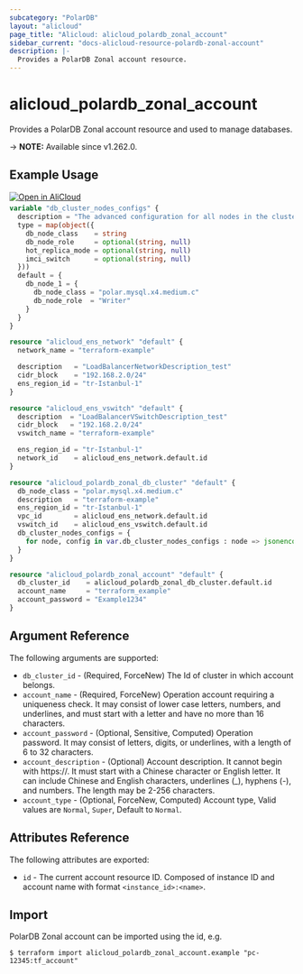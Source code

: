 ```yaml
---
subcategory: "PolarDB"
layout: "alicloud"
page_title: "Alicloud: alicloud_polardb_zonal_account"
sidebar_current: "docs-alicloud-resource-polardb-zonal-account"
description: |-
  Provides a PolarDB Zonal account resource.
---
```


# alicloud_polardb_zonal_account

Provides a PolarDB Zonal account resource and used to manage databases.

-> **NOTE:** Available since v1.262.0. 

## Example Usage

<div style="display: block;margin-bottom: 40px;"><div class="oics-button" style="float: right;position: absolute;margin-bottom: 10px;">
  <a href="https://api.aliyun.com/terraform?resource=alicloud_polardb_zonal_account&exampleId=ef1ea45a-3046-aa64-f8bc-cefcb0528e60e9edac8d&activeTab=example&spm=docs.r.polardb_zonal_account.0.ef1ea45a30&intl_lang=EN_US" target="_blank">
    <img alt="Open in AliCloud" src="https://img.alicdn.com/imgextra/i1/O1CN01hjjqXv1uYUlY56FyX_!!6000000006049-55-tps-254-36.svg" style="max-height: 44px; max-width: 100%;">
  </a>
</div></div>

```terraform
variable "db_cluster_nodes_configs" {
  description = "The advanced configuration for all nodes in the cluster except for the RW node, including db_node_class, hot_replica_mode, and imci_switch properties."
  type = map(object({
    db_node_class    = string
    db_node_role     = optional(string, null)
    hot_replica_mode = optional(string, null)
    imci_switch      = optional(string, null)
  }))
  default = {
    db_node_1 = {
      db_node_class = "polar.mysql.x4.medium.c"
      db_node_role  = "Writer"
    }
  }
}

resource "alicloud_ens_network" "default" {
  network_name = "terraform-example"

  description   = "LoadBalancerNetworkDescription_test"
  cidr_block    = "192.168.2.0/24"
  ens_region_id = "tr-Istanbul-1"
}

resource "alicloud_ens_vswitch" "default" {
  description  = "LoadBalancerVSwitchDescription_test"
  cidr_block   = "192.168.2.0/24"
  vswitch_name = "terraform-example"

  ens_region_id = "tr-Istanbul-1"
  network_id    = alicloud_ens_network.default.id
}

resource "alicloud_polardb_zonal_db_cluster" "default" {
  db_node_class = "polar.mysql.x4.medium.c"
  description   = "terraform-example"
  ens_region_id = "tr-Istanbul-1"
  vpc_id        = alicloud_ens_network.default.id
  vswitch_id    = alicloud_ens_vswitch.default.id
  db_cluster_nodes_configs = {
    for node, config in var.db_cluster_nodes_configs : node => jsonencode({ for k, v in config : k => v if v != null })
  }
}

resource "alicloud_polardb_zonal_account" "default" {
  db_cluster_id    = alicloud_polardb_zonal_db_cluster.default.id
  account_name     = "terraform_example"
  account_password = "Example1234"
}
```

## Argument Reference

The following arguments are supported:

* `db_cluster_id` - (Required, ForceNew) The Id of cluster in which account belongs.
* `account_name` - (Required, ForceNew) Operation account requiring a uniqueness check. It may consist of lower case letters, numbers, and underlines, and must start with a letter and have no more than 16 characters.
* `account_password` - (Optional, Sensitive, Computed) Operation password. It may consist of letters, digits, or underlines, with a length of 6 to 32 characters.
* `account_description` - (Optional) Account description. It cannot begin with https://. It must start with a Chinese character or English letter. It can include Chinese and English characters, underlines (_), hyphens (-), and numbers. The length may be 2-256 characters.
* `account_type` - (Optional, ForceNew, Computed) Account type, Valid values are `Normal`, `Super`, Default to `Normal`.

## Attributes Reference

The following attributes are exported:

* `id` - The current account resource ID. Composed of instance ID and account name with format `<instance_id>:<name>`.

## Import

PolarDB Zonal account can be imported using the id, e.g.

```shell
$ terraform import alicloud_polardb_zonal_account.example "pc-12345:tf_account"
```
